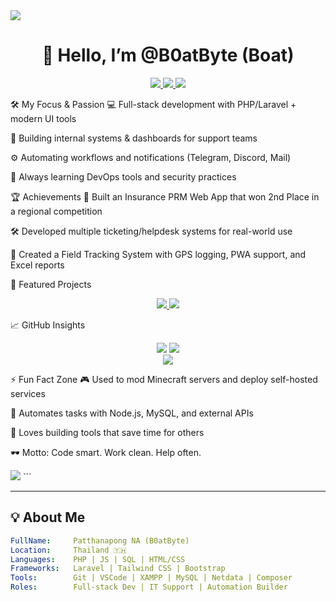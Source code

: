 <!-- Header Animation -->
<img src="https://capsule-render.vercel.app/api?type=waving&color=0:6e44ff,100:9544ff&height=180&section=header&text=Hi%20I’m%20B0atByte%20👨‍💻&fontSize=35&fontAlign=70&fontColor=ffffff" />

<h1 align="center">🚀 Hello, I’m @B0atByte (Boat)</h1>

<p align="center">
  <a href="mailto:boatzaha2905@gmail.com">
    <img src="https://img.shields.io/badge/Gmail-boatzaha2905@gmail.com-D14836?style=flat&logo=gmail&logoColor=white" />
  </a>
  <a href="tel:0639216822">
    <img src="https://img.shields.io/badge/Phone-063--921--6822-007AFF?style=flat&logo=phone&logoColor=white" />
  </a>
  <a href="https://github.com/B0atByte">
    <img src="https://img.shields.io/badge/GitHub-B0atByte-181717?style=flat&logo=github" />
  </a>
</p>
🛠️ My Focus & Passion
💻 Full-stack development with PHP/Laravel + modern UI tools

🧰 Building internal systems & dashboards for support teams

⚙️ Automating workflows and notifications (Telegram, Discord, Mail)

🧠 Always learning DevOps tools and security practices

🏆 Achievements
🥈 Built an Insurance PRM Web App that won 2nd Place in a regional competition

🛠️ Developed multiple ticketing/helpdesk systems for real-world use

📍 Created a Field Tracking System with GPS logging, PWA support, and Excel reports

🚀 Featured Projects
<p align="center"> <a href="https://github.com/B0atByte/field_project"> <img src="https://github-readme-stats.vercel.app/api/pin/?username=B0atByte&repo=field_project&theme=tokyonight" /> </a> <a href="https://github.com/B0atByte/Help-Desk-"> <img src="https://github-readme-stats.vercel.app/api/pin/?username=B0atByte&repo=Help-Desk-&theme=tokyonight" /> </a> </p>

📈 GitHub Insights
<p align="center"> <img src="https://github-readme-stats.vercel.app/api?username=B0atByte&show_icons=true&theme=tokyonight" /> <img src="https://github-readme-stats.vercel.app/api/top-langs/?username=B0atByte&layout=compact&theme=tokyonight" /> <br /> <img src="https://streak-stats.demolab.com/?user=B0atByte&theme=tokyonight" /> </p>

⚡ Fun Fact Zone
🎮 Used to mod Minecraft servers and deploy self-hosted services

🤖 Automates tasks with Node.js, MySQL, and external APIs

💬 Loves building tools that save time for others

🕶️ Motto: Code smart. Work clean. Help often.

<!-- Footer Animation --> <img src="https://capsule-render.vercel.app/api?type=waving&color=0:9544ff,100:6e44ff&height=120&section=footer"/> ```
---

## 💡 About Me
```yaml
FullName:     Patthanapong NA (B0atByte)
Location:     Thailand 🇹🇭
Languages:    PHP | JS | SQL | HTML/CSS
Frameworks:   Laravel | Tailwind CSS | Bootstrap
Tools:        Git | VSCode | XAMPP | MySQL | Netdata | Composer
Roles:        Full-stack Dev | IT Support | Automation Builder
